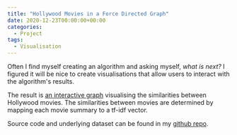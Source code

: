 ```yaml
---
title: "Hollywood Movies in a Force Directed Graph"
date: 2020-12-23T00:00:00+00:00
categories:
  - Project
tags:
  - Visualisation
---
```


Often I find myself creating an algorithm and asking myself,  _what is next?_ I figured it will be nice to create visualisations that allow users to interact with the algorithm's results. 

The result is [an interactive graph](https://textgraph-app.herokuapp.com/) visualising the similarities between Hollywood movies. The similarities between movies are determined by mapping each movie summary to a tf-idf vector. 

Source code and underlying dataset can be found in my [github repo](https://github.com/rouenlee29/text-graph).
